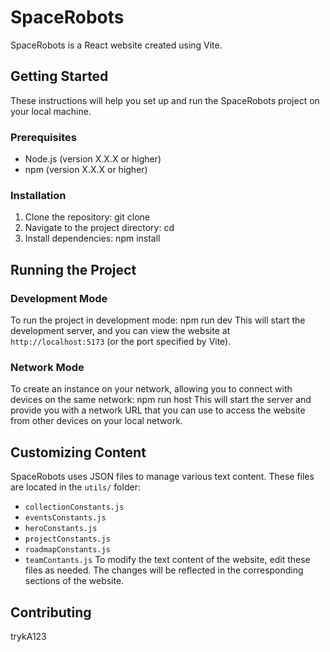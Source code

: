 # SpaceRobots
SpaceRobots is a React website created using Vite.
## Getting Started
These instructions will help you set up and run the SpaceRobots project on your local machine.
### Prerequisites
- Node.js (version X.X.X or higher)
- npm (version X.X.X or higher)
### Installation
1. Clone the repository:
   git clone
3. Navigate to the project directory:
   cd
5. Install dependencies:
   npm install
## Running the Project
### Development Mode
To run the project in development mode: 
npm run dev
This will start the development server, and you can view the website at `http://localhost:5173` (or the port specified by Vite).
### Network Mode
To create an instance on your network, allowing you to connect with devices on the same network: 
npm run host
This will start the server and provide you with a network URL that you can use to access the website from other devices on your local network.
## Customizing Content
SpaceRobots uses JSON files to manage various text content. These files are located in the `utils/` folder:
- `collectionConstants.js`
- `eventsConstants.js`
- `heroConstants.js`
- `projectConstants.js`
- `roadmapConstants.js`
- `teamContants.js`
To modify the text content of the website, edit these files as needed. The changes will be reflected in the corresponding sections of the website.
## Contributing
trykA123
